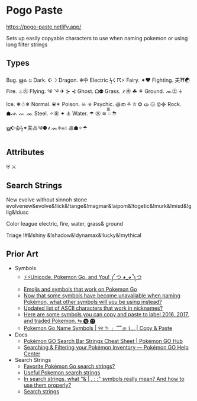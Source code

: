 # Pogo Paste

<https://pogo-paste.netlify.app/>

Sets up easily copyable characters to use when naming pokemon or using long filter strings

## Types


Bug.         ഋ⁂ ප 
Dark.       ☪☽
Dragon.  ☬中
Electric   ϟ☇ ☈⚡
Fairy.       ✦❤
Fighting. 夫⛩☯
Fire.        ♨㊋ 
Flying.    ༄ ࿓ ✈ ⊱ ⊰
Ghost.     ᗝ⚉
Grass.      ⸙㊍ ☘ ⚘ 
Ground.   ᨏ㊏ ⏚
Ice.          ❅☃❄
Normal.   ⦿✴
Poison.   ☠ ☣
Psychic.  ꩜ത ⛧ ⛤ ❂ ᯣ ۞ ⚙᳀ 
Rock.       ☗ᨒ ᨓ ᨏ
Steel.       ✧㊎ ✦ ⚓
Water.     ☂ ㊌ ≋ ᢆ ⛈

ഋ☪☬ϟ✦夫♨༄⚉⸙ᨏ❅⦿☠ ꩜☗✧☂

## Attributes

⛨ ⚔

## Search Strings

New evolve without sinnoh stone 
evolvenew&evolve&!lick&!tange&!magmar&!aipom&!togetic&!murk&!misd&!glig&!dusc

Color league 
electric, fire, water, grass& ground

Triage
!#&!shiny &!shadow&!dynamax&!lucky&!mythical

## Prior Art

* Symbols
  * [⚡⚡Unicode, Pokemon Go, and You! ༼ つ ◕_◕ ༽つ](https://www.reddit.com/r/pokemongo/comments/4xvh2q)
  * [Emojis and symbols that work on Pokemon Go](https://www.reddit.com/r/TheSilphRoad/comments/9onack)
  * [Now that some symbols have become unavailable when naming Pokémon, what other symbols will you be using instead?](https://www.reddit.com/r/TheSilphRoad/comments/mp19o6)
  * [Updated list of ASCII characters that work in nicknames?](https://www.reddit.com/r/TheSilphRoad/comments/8275y8)
  * [Here are some symbols you can copy and paste to label 2016, 2017, and traded Pokemon. ⇆ ⓰ ⓱](https://www.reddit.com/r/TheSilphRoad/comments/93o9yi)
  * [Pokemon Go Name Symbols | ୨୧ 𖧧 ﹕ ﹌﹫ ꒰… | Copy & Paste](https://emojicombos.com/pokemon-go-name-symbols)
* Docs
  * [Pokémon GO Search Bar Strings Cheat Sheet | Pokémon GO Hub](https://pokemongohub.net/post/guide/pokemon-go-search-bar-cheat-sheet/)
  * [Searching & Filtering your Pokémon Inventory — Pokémon GO Help Center](https://niantic.helpshift.com/hc/en/6-pokemon-go/faq/1486-searching-filtering-your-pokemon-inventory/)
* Search Strings
  * [Favorite Pokémon Go search strings?](https://www.reddit.com/r/TheSilphRoad/comments/11mvrzo)
  * [Useful Pokemon search strings](https://www.reddit.com/r/TheSilphRoad/comments/netdv7)
  * [In search strings, what "& | , : ;" symbols really mean? And how to use them properly?](https://www.reddit.com/r/TheSilphRoad/comments/17okvx1)
  * [Search strings](https://www.reddit.com/r/TheSilphRoad/comments/1cc86tb)
